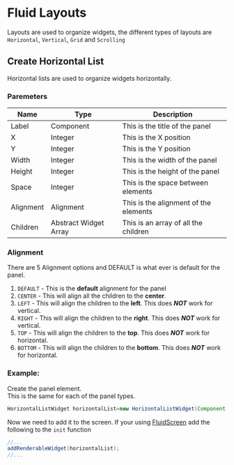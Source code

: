 <link href="/FluidUI/style.min.css" rel="stylesheet">
<link rel="shortcut icon" href="/FluidUI/images/Fluid UI Logo.svg" type="image/x-icon">

# Fluid Layouts

Layouts are used to organize widgets, the different types of layouts are `Horizontal`, `Vertical`, `Grid`
and `Scrolling`

## Create Horizontal List

Horizontal lists are used to organize widgets horizontally.

### Paremeters

| Name      | Type                  | Description                           |
|-----------|-----------------------|---------------------------------------|
| Label     | Component             | This is the title of the panel        |
| X         | Integer               | This is the X position                |
| Y         | Integer               | This is the Y position                |
| Width     | Integer               | This is the width of the panel        |
| Height    | Integer               | This is the height of the panel       |
| Space     | Integer               | This is the space between elements    |
| Alignment | Alignment             | This is the alignment of the elements |
| Children  | Abstract Widget Array | This is an array of all the children  |

### Alignment

There are 5 Alignment options and DEFAULT is what ever is default for the panel.

1. `DEFAULT` - This is the **default** alignment for the panel
2. `CENTER` - This will align all the children to the **center**.
3. `LEFT` - This will align the children to the **left**. This does **_NOT_** work for vertical.
4. `RIGHT` - This will align the children to the **right**. This does **_NOT_** work for vertical.
5. `TOP` - This will align the children to the **top**. This does **_NOT_** work for horizontal.
6. `BOTTOM` - This will align the children to the **bottom**. This does **_NOT_** work for horizontal.

### Example:

Create the panel element.   
This is the same for each of the panel types.

```java
HorizontalListWidget horizontalList=new HorizontalListWidget(Component.empty(),0,0,500,500,20,Alignment.CENTER,WIDGET_1,WIDGET_2 //. ETC);
```

Now we need to add it to the screen. If your using [FluidScreen](https://dcmanproductions.github.io/FluidUI/screen) add the following to the `init`
function

```java
//...
addRenderableWidget(horizontalList);
//...
```
